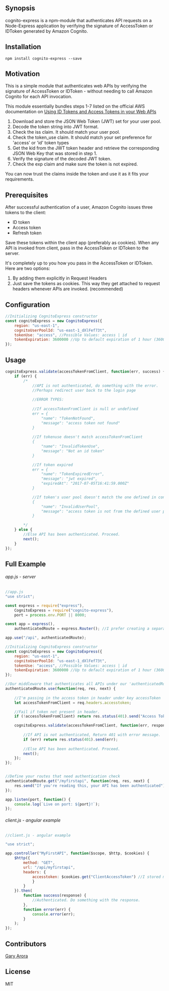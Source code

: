## Synopsis

cognito-express is a npm-module that authenticates API requests on a Node-Express application by verifying the signature of AccessToken or IDToken generated by Amazon Cognito.

## Installation 
```
npm install cognito-express --save
```

## Motivation

This is a simple module that authenticates web APIs by verifying the signature of AccessToken or IDToken - without needing to call Amazon Cognito for each API invocation. 

This module essentially bundles steps 1-7  listed on the official AWS documentation on  [Using ID Tokens and Access Tokens in your Web APIs](http://docs.aws.amazon.com/cognito/latest/developerguide/amazon-cognito-user-pools-using-tokens-with-identity-providers.html#amazon-cognito-identity-user-pools-using-id-and-access-tokens-in-web-api)

1. Download and store the JSON Web Token (JWT) set for your user pool. 
2. Decode the token string into JWT format.
2. Check the iss claim. It should match your user pool. 
3. Check the token_use claim. It should match your set preference for 'access' or 'id' token types
4. Get the kid from the JWT token header and retrieve the corresponding JSON Web Key that was stored in step 1.
5. Verify the signature of the decoded JWT token.
6. Check the exp claim and make sure the token is not expired.

You can now trust the claims inside the token and use it as it fits your requirements.

## Prerequisites 

After successful authentication of a user, Amazon Cognito issues three tokens to the client:

- ID token
- Access token
- Refresh token

Save these tokens within the client app (preferably as cookies). 
When any API is invoked from client, pass in the AccessToken or IDToken to the server.

It's completely up to you how you pass in the AccessToken or IDToken. Here are two options:
1. By adding them explicitly in Request Headers
2. Just save the tokens as cookies. This way they get attached to request headers whenever APIs are invoked. (recommended)

## Configuration
```javascript
//Initializing CognitoExpress constructor
const cognitoExpress = new CognitoExpress({
	region: "us-east-1",
	cognitoUserPoolId: "us-east-1_dXlFef73t",
	tokenUse: "access", //Possible Values: access | id
	tokenExpiration: 3600000 //Up to default expiration of 1 hour (3600000 ms)
});
```
## Usage
```javascript
cognitoExpress.validate(accessTokenFromClient, function(err, success) {
	if (err) {
		/*
			//API is not authenticated, do something with the error.
		    //Perhaps redirect user back to the login page
			
			//ERROR TYPES:
			
			//If accessTokenFromClient is null or undefined
			err = {
			    "name": "TokenNotFound",
			    "message": "access token not found"
			}
			
			//If tokenuse doesn't match accessTokenFromClient
			{
			    "name": "InvalidTokenUse",
			    "message": "Not an id token"
			}

			//If token expired
			err = {
			    "name": "TokenExpiredError",
			    "message": "jwt expired",
			    "expiredAt": "2017-07-05T16:41:59.000Z"
			}

			//If token's user pool doesn't match the one defined in constructor
			{
			    "name": "InvalidUserPool",
			    "message": "access token is not from the defined user pool"
			}

		*/
	} else {
		//Else API has been authenticated. Proceed.
		next();
	}
});


```
## Full Example 
###### app.js - server
```javascript
//app.js
"use strict";

const express = require("express"),
	CognitoExpress = require("cognito-express"),
	port = process.env.PORT || 8000;

const app = express(),
	authenticatedRoute = express.Router(); //I prefer creating a separate Router for authenticated requests

app.use("/api", authenticatedRoute);

//Initializing CognitoExpress constructor
const cognitoExpress = new CognitoExpress({
	region: "us-east-1",
	cognitoUserPoolId: "us-east-1_dXlFef73t",
	tokenUse: "access", //Possible Values: access | id
	tokenExpiration: 3600000 //Up to default expiration of 1 hour (3600000 ms)
});

//Our middleware that authenticates all APIs under our 'authenticatedRoute' Router
authenticatedRoute.use(function(req, res, next) {
	
	//I'm passing in the access token in header under key accessToken
	let accessTokenFromClient = req.headers.accesstoken;

	//Fail if token not present in header. 
	if (!accessTokenFromClient) return res.status(401).send("Access Token missing from header");

	cognitoExpress.validate(accessTokenFromClient, function(err, response) {
		
		//If API is not authenticated, Return 401 with error message. 
		if (err) return res.status(401).send(err);
		
		//Else API has been authenticated. Proceed.
		next();
	});
});


//Define your routes that need authentication check
authenticatedRoute.get("/myfirstapi", function(req, res, next) {
	res.send("If you're reading this, your API has been authenticated");
});

app.listen(port, function() {
	console.log(`Live on port: ${port}!`);
});
```

###### client.js - angular example
```javascript
//client.js - angular example

"use strict";

app.controller("MyFirstAPI", function($scope, $http, $cookies) {
	$http({
		method: "GET",
		url: "/api/myfirstapi",
		headers: {
			accesstoken: $cookies.get("ClientAccessToken") //I stored my access token value returned from Cognito in a cookie called ClientAccessToken
            }
		}
	}).then(
		function success(response) {
			//Authenticated. Do something with the response. 
		},
		function error(err) {
			console.error(err);
		}
	);
});
```


## Contributors

[Gary Arora](https://twitter.com/AroraGary)

## License

MIT